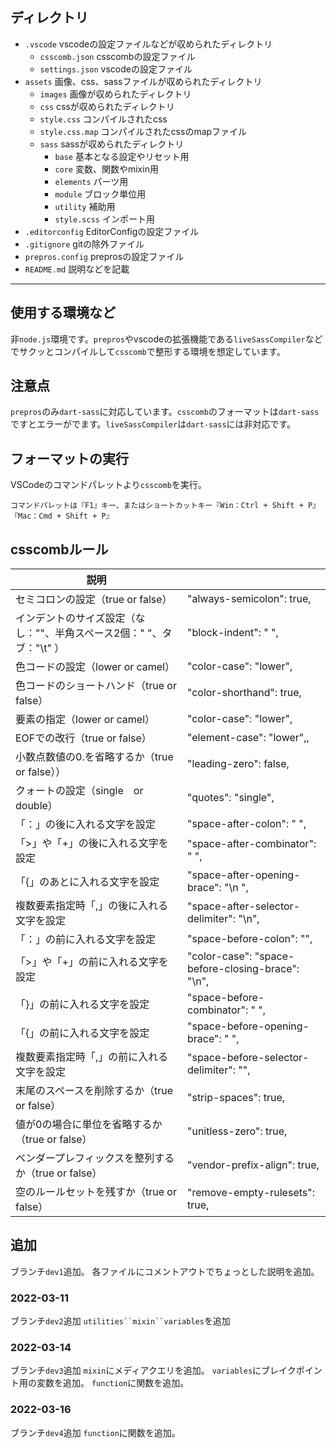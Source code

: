 ## ディレクトリ
- `.vscode` vscodeの設定ファイルなどが収められたディレクトリ
  - `csscomb.json` csscombの設定ファイル
  - `settings.json` vscodeの設定ファイル
- `assets` 画像、css、sassファイルが収められたディレクトリ
  - `images` 画像が収められたディレクトリ
  - `css` cssが収められたディレクトリ
   - `style.css` コンパイルされたcss
   - `style.css.map` コンパイルされたcssのmapファイル
  - `sass` sassが収められたディレクトリ
    - `base` 基本となる設定やリセット用
    - `core` 変数、関数やmixin用
    - `elements` パーツ用
    - `module` ブロック単位用
    - `utility` 補助用
    - `style.scss` インポート用
- `.editorconfig` EditorConfigの設定ファイル
- `.gitignore` gitの除外ファイル
- `prepros.config` preprosの設定ファイル
- `README.md` 説明などを記載

-- -- -- -- -- -- -- -- -- -- -- -- -- -- -- -- -- -- --

## 使用する環境など
非`node.js`環境です。`prepros`やvscodeの拡張機能である`liveSassCompiler`などでサクッとコンパイルして`csscomb`で整形する環境を想定しています。

## 注意点
`prepros`のみ`dart-sass`に対応しています。`csscomb`のフォーマットは`dart-sass`ですとエラーがでます。`liveSassCompiler`は`dart-sass`には非対応です。

## フォーマットの実行
VSCodeのコマンドパレットより`csscomb`を実行。
```
コマンドパレットは『F1』キー、またはショートカットキー『Win：Ctrl + Shift + P』『Mac：Cmd + Shift + P』
```

## csscombルール
| 説明 |     |
| --- | --- |
| セミコロンの設定（true or false）| "always-semicolon": true, |
| インデントのサイズ設定（なし：""、半角スペース2個："  "、タブ："\t" ）| "block-indent": "  ", |
| 色コードの設定（lower or camel）| "color-case": "lower", |
| 色コードのショートハンド（true or false）| "color-shorthand": true, |
| 要素の指定（lower or camel）| "color-case": "lower", |
| EOFでの改行（true or false）| "element-case": "lower",, |
| 小数点数値の0.を省略するか（true or false））| "leading-zero": false, |
| クォートの設定（single　or double）| "quotes": "single", |
| 「：」の後に入れる文字を設定 | "space-after-colon": " ", |
| 「>」や「+」の後に入れる文字を設定| "space-after-combinator": " ", |
| 「{」のあとに入れる文字を設定 | "space-after-opening-brace": "\n  ", |
| 複数要素指定時「,」の後に入れる文字を設定 | "space-after-selector-delimiter": "\n", |
| 「：」の前に入れる文字を設定 | "space-before-colon": "", |
| 「>」や「+」の前に入れる文字を設定 | "color-case": "space-before-closing-brace": "\n", |
| 「}」の前に入れる文字を設定 | "space-before-combinator": " ", |
| 「{」の前に入れる文字を設定 | "space-before-opening-brace": " ", |
| 複数要素指定時「,」の前に入れる文字を設定 | "space-before-selector-delimiter": "", |
| 末尾のスペースを削除するか（true or false）| "strip-spaces": true, |
| 値が0の場合に単位を省略するか（true or false）| "unitless-zero": true, |
| ベンダープレフィックスを整列するか（true or false）| "vendor-prefix-align": true, |
| 空のルールセットを残すか（true or false）| "remove-empty-rulesets": true, |

## 追加
ブランチ`dev1`追加。
各ファイルにコメントアウトでちょっとした説明を追加。

### 2022-03-11
ブランチ`dev2`追加
`utilities``mixin``variables`を追加
### 2022-03-14
ブランチ`dev3`追加
`mixin`にメディアクエリを追加。
`variables`にブレイクポイント用の変数を追加。
`function`に関数を追加。

### 2022-03-16
ブランチ`dev4`追加
`function`に関数を追加。
